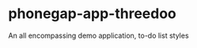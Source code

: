 phonegap-app-threedoo
=====================

An all encompassing demo application, to-do list styles